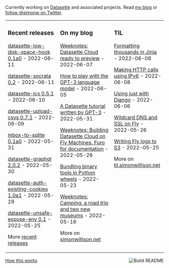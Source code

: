 Currently working on [Datasette](https://datasette.io/) and associated projects. Read [my blog](https://simonwillison.net/) or [follow @simonw on Twitter](https://twitter.com/simonw).

<table><tr><td valign="top" width="33%">

### Recent releases
<!-- recent_releases starts -->
[datasette-low-disk-space-hook 0.1a0](https://github.com/simonw/datasette-low-disk-space-hook/releases/tag/0.1a0) - 2022-06-11

[datasette-socrata 0.2](https://github.com/simonw/datasette-socrata/releases/tag/0.2) - 2022-06-11

[datasette-ics 0.5.1](https://github.com/simonw/datasette-ics/releases/tag/0.5.1) - 2022-06-10

[datasette-upload-csvs 0.7.1](https://github.com/simonw/datasette-upload-csvs/releases/tag/0.7.1) - 2022-06-09

[mbox-to-sqlite 0.1a0](https://github.com/simonw/mbox-to-sqlite/releases/tag/0.1a0) - 2022-05-31

[datasette-graphql 2.0.2](https://github.com/simonw/datasette-graphql/releases/tag/2.0.2) - 2022-05-30

[datasette-auth-existing-cookies 1.0a1](https://github.com/simonw/datasette-auth-existing-cookies/releases/tag/1.0a1) - 2022-05-29

[datasette-unsafe-expose-env 0.1](https://github.com/simonw/datasette-unsafe-expose-env/releases/tag/0.1) - 2022-05-25
<!-- recent_releases ends -->
More [recent releases](https://github.com/simonw/simonw/blob/main/releases.md)
</td><td valign="top" width="34%">

### On my blog
<!-- blog starts -->
[Weeknotes: Datasette Cloud ready to preview](http://simonwillison.net/2022/Jun/7/datasette-cloud-preview/) - 2022-06-07

[How to play with the GPT-3 language model](http://simonwillison.net/2022/Jun/5/play-with-gpt3/) - 2022-06-05

[A Datasette tutorial written by GPT-3](http://simonwillison.net/2022/May/31/a-datasette-tutorial-written-by-gpt-3/) - 2022-05-31

[Weeknotes: Building Datasette Cloud on Fly Machines, Furo for documentation](http://simonwillison.net/2022/May/26/weeknotes-building-datasette-cloud/) - 2022-05-26

[Bundling binary tools in Python wheels](http://simonwillison.net/2022/May/23/bundling-binary-tools-in-python-wheels/) - 2022-05-23

[Weeknotes: Camping, a road trip and two new museums](http://simonwillison.net/2022/May/16/weeknotes/) - 2022-05-16
<!-- blog ends -->
More on [simonwillison.net](https://simonwillison.net/)
</td><td valign="top" width="33%">

### TIL
<!-- tils starts -->
[Formatting thousands in Jinja](https://til.simonwillison.net/jinja/format-thousands) - 2022-06-08

[Making HTTP calls using IPv6](https://til.simonwillison.net/networking/http-ipv6) - 2022-06-08

[Using just with Django](https://til.simonwillison.net/django/just-with-django) - 2022-06-06

[Wildcard DNS and SSL on Fly](https://til.simonwillison.net/fly/wildcard-dns-ssl) - 2022-05-26

[Writing Fly logs to S3](https://til.simonwillison.net/fly/fly-logs-to-s3) - 2022-05-25
<!-- tils ends -->
More on [til.simonwillison.net](https://til.simonwillison.net/)
</td></tr></table>

<a href="https://github.com/simonw/simonw/actions"><img src="https://github.com/simonw/simonw/workflows/Build%20README/badge.svg" align="right" alt="Build README"></a> <a href="https://simonwillison.net/2020/Jul/10/self-updating-profile-readme/">How this works</a>
